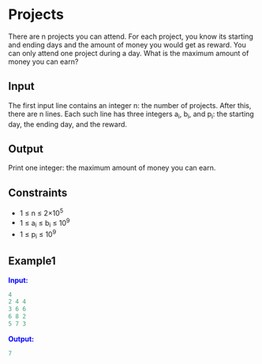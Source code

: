 # Projects

There are n projects you can attend. For each project, you know its starting and ending days and the amount of money you would get as reward. You can only attend one project during a day.
What is the maximum amount of money you can earn?

## Input

The first input line contains an integer n: the number of projects.
After this, there are n lines. Each such line has three integers a<sub>i</sub>, b<sub>i</sub>, and p<sub>i</sub>: the starting day, the ending day, and the reward.

## Output

Print one integer: the maximum amount of money you can earn.


## Constraints

- 1 &le; n &le; 2&times;10<sup>5</sup>
- 1 &le; a<sub>i</sub> &le; b<sub>i</sub> &le; 10<sup>9</sup>
- 1 &le; p<sub>i</sub> &le; 10<sup>9</sup>  

## Example1
<font color="blue">**Input:**</font>
```c++
4
2 4 4
3 6 6
6 8 2
5 7 3
```
<font color="blue">**Output:**</font>
```c++
7
``` 
